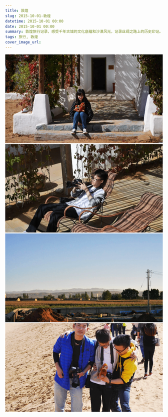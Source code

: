 ```yaml
---
title: 敦煌
slug: 2015-10-01-敦煌
datetime: 2015-10-01 00:00
date: 2015-10-01 00:00
summary: 敦煌旅行记录，感受千年古城的文化底蕴和沙漠风光，记录丝绸之路上的历史印记。
tags: 旅行, 敦煌
cover_image_url: 
---
```

![56557-8o9s59fz5zn.png](../assets/2019/09/3838366336.png)
![27026-ig7ougep6c.png](../assets/2019/09/1295319588.png)
![12152-ars0m4yhbjf.png](../assets/2019/09/2381215354.png)
![90126-58wvcj3y4j5.png](../assets/2019/09/3729478742.png)
